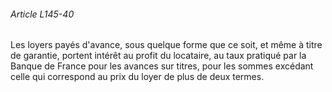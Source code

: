 ###### Article L145-40

Les loyers payés d'avance, sous quelque forme que ce soit, et même à titre de garantie, portent intérêt au profit du locataire, au taux pratiqué par la Banque de France pour les avances sur titres, pour les sommes excédant celle qui correspond au prix du loyer de plus de deux termes.

